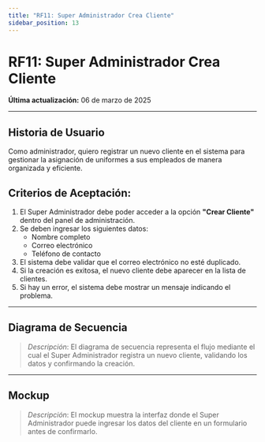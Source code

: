 ```yaml
---
title: "RF11: Super Administrador Crea Cliente"
sidebar_position: 13
---
```


# RF11: Super Administrador Crea Cliente

**Última actualización:** 06 de marzo de 2025

---

## Historia de Usuario

Como administrador, quiero registrar un nuevo cliente en el sistema para gestionar la asignación de uniformes a sus empleados de manera organizada y eficiente.

## **Criterios de Aceptación:**

1. El Super Administrador debe poder acceder a la opción **"Crear Cliente"** dentro del panel de administración.
2. Se deben ingresar los siguientes datos:
   - Nombre completo
   - Correo electrónico
   - Teléfono de contacto
3. El sistema debe validar que el correo electrónico no esté duplicado.
4. Si la creación es exitosa, el nuevo cliente debe aparecer en la lista de clientes.
5. Si hay un error, el sistema debe mostrar un mensaje indicando el problema.

---

## **Diagrama de Secuencia**

> _Descripción_: El diagrama de secuencia representa el flujo mediante el cual el Super Administrador registra un nuevo cliente, validando los datos y confirmando la creación.

---

## **Mockup**

> _Descripción_: El mockup muestra la interfaz donde el Super Administrador puede ingresar los datos del cliente en un formulario antes de confirmarlo.
